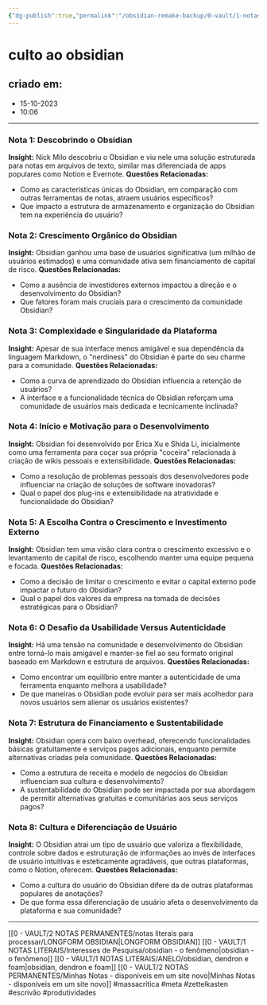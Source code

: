```yaml
---
{"dg-publish":true,"permalink":"/obsidian-remake-backup/0-vault/1-notas-literais/gerais-interesses/culto-ao-obsidian/","tags":["massacritica","meta","zettelkasten","escrivão","produtividades"],"dgHomeLink":true,"dgShowLocalGraph":true,"dgShowFileTree":true,"dgEnableSearch":true,"noteIcon":""}
---
```


# culto ao obsidian

## criado em: 
- 15-10-2023
- 10:06
---
### Nota 1: Descobrindo o Obsidian
**Insight:** Nick Milo descobriu o Obsidian e viu nele uma solução estruturada para notas em arquivos de texto, similar mas diferenciada de apps populares como Notion e Evernote.
**Questões Relacionadas:** 
- Como as características únicas do Obsidian, em comparação com outras ferramentas de notas, atraem usuários específicos?
- Que impacto a estrutura de armazenamento e organização do Obsidian tem na experiência do usuário?

### Nota 2: Crescimento Orgânico do Obsidian
**Insight:** Obsidian ganhou uma base de usuários significativa (um milhão de usuários estimados) e uma comunidade ativa sem financiamento de capital de risco.
**Questões Relacionadas:**
- Como a ausência de investidores externos impactou a direção e o desenvolvimento do Obsidian?
- Que fatores foram mais cruciais para o crescimento da comunidade Obsidian?

### Nota 3: Complexidade e Singularidade da Plataforma
**Insight:** Apesar de sua interface menos amigável e sua dependência da linguagem Markdown, o "nerdiness" do Obsidian é parte do seu charme para a comunidade.
**Questões Relacionadas:**
- Como a curva de aprendizado do Obsidian influencia a retenção de usuários?
- A interface e a funcionalidade técnica do Obsidian reforçam uma comunidade de usuários mais dedicada e tecnicamente inclinada?

### Nota 4: Início e Motivação para o Desenvolvimento
**Insight:** Obsidian foi desenvolvido por Erica Xu e Shida Li, inicialmente como uma ferramenta para coçar sua própria "coceira" relacionada à criação de wikis pessoais e extensibilidade.
**Questões Relacionadas:**
- Como a resolução de problemas pessoais dos desenvolvedores pode influenciar na criação de soluções de software inovadoras?
- Qual o papel dos plug-ins e extensibilidade na atratividade e funcionalidade do Obsidian?

### Nota 5: A Escolha Contra o Crescimento e Investimento Externo
**Insight:** Obsidian tem uma visão clara contra o crescimento excessivo e o levantamento de capital de risco, escolhendo manter uma equipe pequena e focada.
**Questões Relacionadas:**
- Como a decisão de limitar o crescimento e evitar o capital externo pode impactar o futuro do Obsidian?
- Qual o papel dos valores da empresa na tomada de decisões estratégicas para o Obsidian?

### Nota 6: O Desafio da Usabilidade Versus Autenticidade
**Insight:** Há uma tensão na comunidade e desenvolvimento do Obsidian entre torná-lo mais amigável e manter-se fiel ao seu formato original baseado em Markdown e estrutura de arquivos.
**Questões Relacionadas:**
- Como encontrar um equilíbrio entre manter a autenticidade de uma ferramenta enquanto melhora a usabilidade?
- De que maneiras o Obsidian pode evoluir para ser mais acolhedor para novos usuários sem alienar os usuários existentes?

### Nota 7: Estrutura de Financiamento e Sustentabilidade
**Insight:** Obsidian opera com baixo overhead, oferecendo funcionalidades básicas gratuitamente e serviços pagos adicionais, enquanto permite alternativas criadas pela comunidade.
**Questões Relacionadas:**
- Como a estrutura de receita e modelo de negócios do Obsidian influenciam sua cultura e desenvolvimento?
- A sustentabilidade do Obsidian pode ser impactada por sua abordagem de permitir alternativas gratuitas e comunitárias aos seus serviços pagos?

### Nota 8: Cultura e Diferenciação de Usuário
**Insight:** O Obsidian atrai um tipo de usuário que valoriza a flexibilidade, controle sobre dados e estruturação de informações ao invés de interfaces de usuário intuitivas e esteticamente agradáveis, que outras plataformas, como o Notion, oferecem.
**Questões Relacionadas:**
- Como a cultura do usuário do Obsidian difere da de outras plataformas populares de anotações?
- De que forma essa diferenciação de usuário afeta o desenvolvimento da plataforma e sua comunidade?

---
[[0 - VAULT/2 NOTAS PERMANENTES/notas literais para processar/LONGFORM OBSIDIAN\|LONGFORM OBSIDIAN]]
[[0 - VAULT/1 NOTAS LITERAIS/Interesses de Pesquisa/obsidian - o fenômeno\|obsidian - o fenômeno]]
[[0 - VAULT/1 NOTAS LITERAIS/ANELO/obsidian, dendron e foam\|obsidian, dendron e foam]]
[[0 - VAULT/2 NOTAS PERMANENTES/Minhas Notas - disponíveis em um site novo\|Minhas Notas - disponíveis em um site novo]]
#massacritica #meta #zettelkasten #escrivão #produtividades